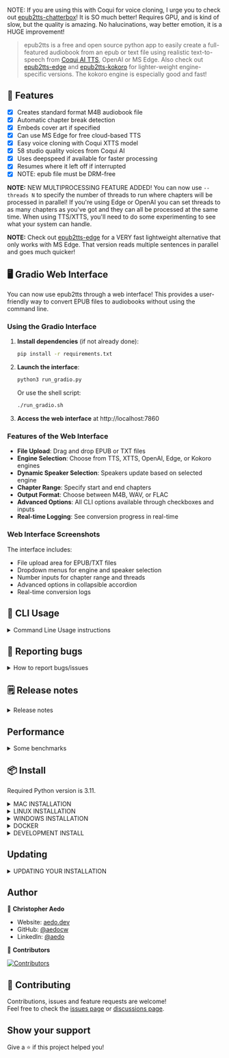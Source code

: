 NOTE: If you are using this with Coqui for voice cloning, I urge you to check out [epub2tts-chatterbox](https://github.com/aedocw/epub2tts-chatterbox)! It is SO much better! Requires GPU, and is kind of slow, but the quality is amazing. No halucinations, way better emotion, it is a HUGE improvement!

> epub2tts is a free and open source python app to easily create a full-featured audiobook from an epub or text file using realistic text-to-speech from [Coqui AI TTS](https://github.com/coqui-ai/TTS), OpenAI or MS Edge.
> Also check out [epub2tts-edge](https://github.com/aedocw/epub2tts-edge) and [epub2tts-kokoro](https://github.com/aedocw/epub2tts-kokoro) for lighter-weight engine-specific versions. The kokoro engine is especially good and fast!

## 🚀 Features

- [x] Creates standard format M4B audiobook file
- [x] Automatic chapter break detection
- [x] Embeds cover art if specified
- [x] Can use MS Edge for free cloud-based TTS
- [x] Easy voice cloning with Coqui XTTS model
- [x] 58 studio quality voices from Coqui AI
- [x] Uses deepspeed if available for faster processing
- [x] Resumes where it left off if interrupted
- [x] NOTE: epub file must be DRM-free

**NOTE:** NEW MULTIPROCESSING FEATURE ADDED! You can now use `--threads N` to specify the number of threads to run where chapters will be processed in parallel! If you're using Edge or OpenAI you can set threads to as many chapters as you've got and they can all be processed at the same time. When using TTS/XTTS, you'll need to do some experimenting to see what your system can handle.

**NOTE:** Check out [epub2tts-edge](https://github.com/aedocw/epub2tts-edge/) for a VERY fast lightweight alternative that only works with MS Edge. That version reads multiple sentences in parallel and goes much quicker!


## 🖥️ Gradio Web Interface

You can now use epub2tts through a web interface! This provides a user-friendly way to convert EPUB files to audiobooks without using the command line.

### Using the Gradio Interface

1. **Install dependencies** (if not already done):
   ```bash
   pip install -r requirements.txt
   ```

2. **Launch the interface**:
   ```bash
   python3 run_gradio.py
   ```
   Or use the shell script:
   ```bash
   ./run_gradio.sh
   ```

3. **Access the web interface** at http://localhost:7860

### Features of the Web Interface

- **File Upload**: Drag and drop EPUB or TXT files
- **Engine Selection**: Choose from TTS, XTTS, OpenAI, Edge, or Kokoro engines
- **Dynamic Speaker Selection**: Speakers update based on selected engine
- **Chapter Range**: Specify start and end chapters
- **Output Format**: Choose between M4B, WAV, or FLAC
- **Advanced Options**: All CLI options available through checkboxes and inputs
- **Real-time Logging**: See conversion progress in real-time

### Web Interface Screenshots

The interface includes:
- File upload area for EPUB/TXT files
- Dropdown menus for engine and speaker selection
- Number inputs for chapter range and threads
- Advanced options in collapsible accordion
- Real-time conversion logs

## 📖 CLI Usage
<details>
<summary> Command Line Usage instructions</summary>

## Extract epub contents to text:
1. `epub2tts mybook.epub --export txt`
2. **edit mybook.txt**, replacing `# Part 1` etc with desired chapter names, and removing front matter like table of contents and anything else you do not want read. **Note:** First two lines can be Title: and Author: to use that in audiobook metadata. **ALSO NOTE** After Author/Title, the book copy MUST start with a chapter or section marked by a line with a hashmark at the beginning (like `# Introduction`).
3. The speaker can be set to change per chapter by appending `% <speaker>` after the chapter name, for instance `# Chapter One % en-US-AvaMultilingualNeural`. See the file `multi-speaker-sample-edge.txt` for an example. **Note:** Only works with Coqui TTS multi-speaker engine (default) or `--engine edge`.

## Default audiobook, fairly quick:
Using VITS model, all defaults, no GPU required:

* `epub2tts mybook.epub` (To change speaker (ex p307 for a good male voice w/Coqui TTS), add: `--speaker p307`)

## Kokoro
Uses [Kokoro](https://github.com/hexgrad/kokoro), really high quality TTS.

* Specify a speaker with `--speaker <speaker>`. [Check here for available voices](https://huggingface.co/hexgrad/Kokoro-82M/blob/main/VOICES.md), default speaker is `af_sky` if `--speaker` is not specified.
* `epub2tts mybook.txt --engine kokoro --speaker am_michael --speed 1.3`
* NOTE: Speed config is ignored for now, will fix at some point :)

## MS Edge Cloud TTS:
Uses [Microsoft Edge TTS](https://github.com/rany2/edge-tts/) in the cloud, FREE, only minimal CPU required, and it's pretty fast (100 minutes for 7hr book for instance). Many voices and languages to choose from, and the quality is really good (listen to `sample-en-US-AvaNeural-edge.m4b` for an example).

* List available voices with `edge-tts --list-voices`, default speaker is `en-US-AndrewNeural` if `--speaker` is not specified.
* `epub2tts mybook.txt --engine edge --speaker en-US-AvaNeural --cover cover-image.jpg --sayparts`

## XTTS with Coqui Studio voice:
1. Choose a studio voice, [samples here](https://github.com/rejuce/CoquiTTS_XTTS_Examples)
2. `epub2tts mybook.txt --engine xtts --speaker "Damien Black" --cover cover-image.jpg --sayparts`

## XTTS using your own voice clone:
1. `epub2tts mybook.epub --scan`, determine which part to start and end on so you can skip TOC, etc.
2. Secure 1-3 30 second clips of a speaker you really like (`voice-1.wav``, etc)
3. `epub2tts my-book.epub --start 4 --end 20 --xtts voice-1.wav,voice-2.wav,voice-3.wav --cover cover-image.jpg`

## All options
* -h, --help - show this help message and exit
* --threads [N] - process N number of chapters in parallel. If you're using Edge or OpenAI you can basically do as many threads as you have chapters. With TTS or XTTS you'll need to experiment to see what works best on your environment. Default number of threads is 2.
* --engine [ENGINE] - Which TTS engine to use [tts|xtts|openai|edge|kokoro]
* --xtts [sample-1.wav,sample-2.wav] - Sample wave/mp3 file(s) for XTTS v2 training separated by commas
* --openai OPENAI_API_KEY - OpenAI API key if engine is OpenAI
* --model [MODEL] - TTS model to use, default: tts_models/en/vctk/vits
* --speaker SPEAKER - Speaker to use (examples: p335 for VITS, onyx for OpenAI, "Damien Black" for XTTS v2, en-US-EricNeural for edge)
* --scan - Scan the epub to show beginning of chapters, then exit
* --start [START] - Chapter/part to start from
* --end [END] - Chapter/part to end with
* --language [LANGUAGE] - Language of the epub, default: en
* --minratio [MINRATIO] - Minimum match ratio between text and transcript, 0 to disable whisper
* --skiplinks - Skip reading any HTML links
* --skipfootnotes - Try to skip reading footnotes
* --skip-cleanup - Do not replace special characters with ","
* --sayparts - Say each part number at start of section
* --bitrate [BITRATE] - Specify bitrate for output file
* --debug  - Enable debug output
* --export txt - Export epub contents to file (txt, md coming soon)
* --parapause - when using `--export txt`, this option inserts `%P%` at each paragraph break. Then when creating audio with `--engine edge`, any time `%P%` is found in the copy a 1.2 second pause in inserted. 
* --no-deepspeed - Disable deepspeed
* --cover image.jpg - jpg image to use for cover

</details>

## 🐞 Reporting bugs
<details>
<summary>How to report bugs/issues</summary>

Thank you in advance for reporting any bugs/issues you encounter! If you are having issues, first please [search existing issues](https://github.com/aedocw/epub2tts/issues) to see if anyone else has run into something similar previously.

If you've found something new, please open an issue and be sure to include:
1. The full command you executed
2. The platform (Linux, Windows, OSX, Docker)
3. Your Python version if not using Docker
4. Try running the command again with `--debug --minratio 0` added on, to get more information
5. Relevant output around the crash, including the sentence (should be in debug output) if it crashed during a TTS step

</details>

## 🗒️ Release notes
<details>
<summary>Release notes </summary>

* 20250216: Added Kokoro engine, still need to fix using speed parameter
* 20241005: A few new releases thanks to excellent contributions from https://github.com/calledit - this includes significant refactoring to improve the code base, adding `--threads N` feature for multiprocessing, and support for NCX files that improves detection of how text is separated in an epub.
* 20240403: Added support for specifying speaker per chapter, https://github.com/aedocw/epub2tts/issues/229
* 20240320: Added MS Edge cloud TTS support
* 20240301: Added `--skip-cleanup` option to skip replacement of special characters with ","
* 20240222: Implemented pause between sentences, https://github.com/aedocw/epub2tts/issues/208 and https://github.com/aedocw/epub2tts/issues/153
* 20240131: [Repaired missing pause between chapters](https://github.com/aedocw/epub2tts/issues/204)
* 20240114: Updated README
* 20240111: Added support for Title & Author in text files
* 20240110: Added support for "--cover image.jpg"

</details>

## Performance
<details>
<summary>Some benchmarks</summary>
VITS model is the fastest, does not require GPU, but does not sound as good as using XTTS. We have not done any comparative benchmarks with that model.

Typical inference times for xtts_v2 averaged over 4 processing chunks (about 4 sentences each) that can be expected:

```
| Hardware                            | Inference Time |
|-------------------------------------|----------------|
| 20x CPU Xeon E5-2630 (without AVX)  | 3.7x realtime  |
| 20x CPU Xeon Silver 4214 (with AVX) | 1.7x realtime  |
| 8x CPU Xeon Silver 4214 (with AVX)  | 2.0x realtime  |
| 2x CPU Xeon Silver 4214 (with AVX)  | 2.9x realtime  |
| Intel N4100 Atom (NAS)              | 4.7x realtime  |
| GPU RTX A2000 4GB (w/o deepspeed)   | 0.4x realtime  |
| GPU RTX A2000 4GB (w deepspeed)     | 0.15x realtime |
```
</details>

## 📦 Install

Required Python version is 3.11.

<details>
<summary>MAC INSTALLATION</summary>

This installation requires Python < 3.12 and [Homebrew](https://brew.sh/) (I use homebrew to install espeak, [pyenv](https://stackoverflow.com/questions/36968425/how-can-i-install-multiple-versions-of-python-on-latest-os-x-and-use-them-in-par) and ffmpeg). Per [this bug](https://github.com/coqui-ai/TTS/issues/2052), mecab should also be installed via homebrew.

Voice models will be saved locally in `~/.local/share/tts`
```
#install dependencies
brew install espeak pyenv ffmpeg mecab
#install epub2tts
git clone https://github.com/aedocw/epub2tts
cd epub2tts
pyenv install 3.11
pyenv local 3.11
#OPTIONAL but recommended - install this in a virtual environment
pip install coqui-tts --only-binary spacy
python -m venv .venv && source .venv/bin/activate
pip install .
```
</details>

<details>
<summary>LINUX INSTALLATION</summary>

These instructions are for Ubuntu 22.04 (20.04 showed some dependency issues), but should work (with appropriate package installer mods) for just about any repo. Ensure you have `ffmpeg` installed before use. If you have an NVIDIA GPU you should also [install CUDA toolkit](https://developer.nvidia.com/cuda-downloads) to make use of deepspeed.

Voice models will be saved locally in `~/.local/share/tts`

```
#install dependencies
sudo apt install espeak-ng ffmpeg
#If you have a CUDA-compatible GPU, run:
sudo apt install nvidia-cuda-toolkit
#clone the repo
git clone https://github.com/aedocw/epub2tts
cd epub2tts
pip install coqui-tts --only-binary spacy
pip install .
```

**NOTE:** If you have deepspeed installed, it may be detected but not work properly, causing errors. Try [installing CUDA toolkit](https://developer.nvidia.com/cuda-downloads) to see if that resolves the issue. If that does not fix it, add `--no-deepspeed` and it will not be used. Also in that case, open an issue with your details and we will look into it.

</details>

<details>
<summary>WINDOWS INSTALLATION</summary>

Running epub2tts in WSL2 with Ubuntu 22 is the easiest approach, but these steps should work for running directly in windows.

1. Install Microsoft C++ Build Tools. Download the installer from https://visualstudio.microsoft.com/visual-cpp-build-tools/ then run the downloaded file `vs_BuildTools.exe` and select the "C++ Build tools" checkbox leaving all options at their default value. **Note:** This will require about 7 GB of space on C drive.
2. Install espeak-ng from https://github.com/espeak-ng/espeak-ng/releases/latest
3. [Install chocolaty](https://chocolatey.org/install)
4. Install ffmpeg with the command `choco install ffmpeg`, make sure you are in an elevated powershell session.
5. Install python 3.11 with the command `choco install python311`
6. Install git with the command `choco install git`.
7. Decide where you want your epub2tts project to live, documents is a common place. Once you've found a directory you're happy with, clone the project with `git clone https://github.com/aedocw/epub2tts` and cd epub2tts so you're now in your working directory.
8. There are probably a few different ways you can go here, I personally opted for a venv to keep everything organized. Create a venv with the command `python -m venv .venv`
9. Activate the venv, on windows the command is slightly different as you issue `.venv\scripts\activate`
10. Install epub2tts along with the requirements with the commands `pip install coqui-tts --only-binary spacy && pip install .`

11. If all goes well, you should be able to call epub2tts from within your venv and update it from this directory going forward. To update, use `git pull` and then `pip install . --upgrade`

**Some errors you may encounter**
* Encountered error while trying to install package lxml
  * Run `pip install lxml` to install the latest version manually then re-run `pip install .`
* ffmpeg not found
  * Rerun the command `choco install ffmpeg``, making sure you are in an elevated powershell session, outside of the virtual environment
* NLTK: punkt not found
  * Run the following to install it: `python -c "import nltk"` then `python -m nltk.downloader punkt`
* Torch not compiled with CUDA enabled
  * `pip install torch torchvision torchaudio --index-url https://download.pytorch.org/whl/cu121`
* If you have deepspeed installed, it may be detected but not work properly, causing errors. If that is the case, add `--no-deepspeed` and it will not be used.

</details>

<details>
<summary>DOCKER</summary>

NOTE: Docker image has not been recently updated or tested, may be working but is out of date.

Voice models will be saved locally in `~/.local/share/tts`

Docker usage does not reliably utilize GPU, if someone wants to work on improving this your PR will be very welcome!

For *Linux and MacOS*:
```
alias epub2tts='docker run -e COQUI_TOS_AGREED=1 -v "$PWD:$PWD" -v ~/.local/share/tts:/root/.local/share/tts -w "$PWD" ghcr.io/aedocw/epub2tts:release'
```

For *Windows*:
Pre-requisites:
* Install Docker Desktop
* From PowerShell run "mkdir ~/.local/share/tts"

```
#Example for running scan of "mybook.epub"
docker run -e COQUI_TOS_AGREED=1 -v ${PWD}/.local/share/tts:/root/.local/share/tts -v ${PWD}:/root -w /root ghcr.io/aedocw/epub2tts:release mybook.epub --scan
or with CUDA docker image:
docker run --rm --gpus all -e COQUI_TOS_AGREED=1 -e CUDA_HOME=/usr/local/cuda -v tts:/root/.local/share/tts -v .:/root -w /root ghcr.io/aedocw/epub2tts:release-cuda12 mybook.epub --scan

#Example for reading parts 3 through 15 of "mybook.epub"
docker run -e COQUI_TOS_AGREED=1 -v ${PWD}/.local/share/tts:/root/.local/share/tts -v ${PWD}:/root -w /root ghcr.io/aedocw/epub2tts:release mybook.epub --start 3 --end 15
or with CUDA docker image:
docker run --rm --gpus all -e COQUI_TOS_AGREED=1 -e CUDA_HOME=/usr/local/cuda -v tts:/root/.local/share/tts -v .:/root -w /root ghcr.io/aedocw/epub2tts:release-cuda12 mybook.epub --start 3 --end 15
```
</details>

<details>
<summary>DEVELOPMENT INSTALL</summary>

```
#clone the repo
git clone https://github.com/aedocw/epub2tts
cd epub2tts
#create a virtual environment
python -m venv .venv
#activate the virtual environment
source .venv/bin/activate
#install dependencies
sudo apt install espeak-ng ffmpeg
pip install coqui-tts --only-binary spacy
pip install -r requirements.txt
```
</details>


## Updating

<details>
<summary>UPDATING YOUR INSTALLATION</summary>

1. cd to repo directory
2. `git pull`
3. Activate virtual environment you installed epub2tts in if you installed in a virtual environment
4. `pip install . --upgrade`
</details>


## Author

👤 **Christopher Aedo**

- Website: [aedo.dev](https://aedo.dev)
- GitHub: [@aedocw](https://github.com/aedocw)
- LinkedIn: [@aedo](https://linkedin.com/in/aedo)

👥 **Contributors**

[![Contributors](https://contrib.rocks/image?repo=aedocw/epub2tts)](https://github.com/aedocw/epub2tts/graphs/contributors)

## 🤝 Contributing

Contributions, issues and feature requests are welcome!\
Feel free to check the [issues page](https://github.com/aedocw/epub2tts/issues) or [discussions page](https://github.com/aedocw/epub2tts/discussions).

## Show your support

Give a ⭐️ if this project helped you!
